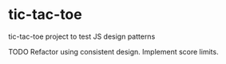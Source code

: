 # tic-tac-toe
tic-tac-toe project to test JS design patterns


TODO
Refactor using consistent design.
Implement score limits.
